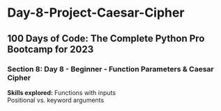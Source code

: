 # Day-8-Project-Caesar-Cipher
<h2>100 Days of Code: The Complete Python Pro Bootcamp for 2023</h2>
<h3>Section 8: Day 8 - Beginner - Function Parameters & Caesar Cipher</h3>
<b>Skills explored:</b>
Functions with inputs<br>
Positional vs. keyword arguments
